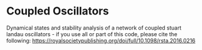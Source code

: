 # Coupled Oscillators

Dynamical states and stability analysis of a network of coupled stuart landau oscillators - if you use all or part of this code, please cite the following: https://royalsocietypublishing.org/doi/full/10.1098/rsta.2016.0216
